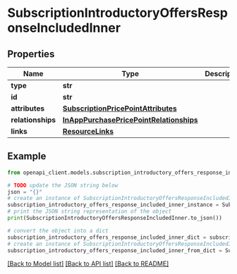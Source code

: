 # SubscriptionIntroductoryOffersResponseIncludedInner


## Properties

Name | Type | Description | Notes
------------ | ------------- | ------------- | -------------
**type** | **str** |  | 
**id** | **str** |  | 
**attributes** | [**SubscriptionPricePointAttributes**](SubscriptionPricePointAttributes.md) |  | [optional] 
**relationships** | [**InAppPurchasePricePointRelationships**](InAppPurchasePricePointRelationships.md) |  | [optional] 
**links** | [**ResourceLinks**](ResourceLinks.md) |  | [optional] 

## Example

```python
from openapi_client.models.subscription_introductory_offers_response_included_inner import SubscriptionIntroductoryOffersResponseIncludedInner

# TODO update the JSON string below
json = "{}"
# create an instance of SubscriptionIntroductoryOffersResponseIncludedInner from a JSON string
subscription_introductory_offers_response_included_inner_instance = SubscriptionIntroductoryOffersResponseIncludedInner.from_json(json)
# print the JSON string representation of the object
print(SubscriptionIntroductoryOffersResponseIncludedInner.to_json())

# convert the object into a dict
subscription_introductory_offers_response_included_inner_dict = subscription_introductory_offers_response_included_inner_instance.to_dict()
# create an instance of SubscriptionIntroductoryOffersResponseIncludedInner from a dict
subscription_introductory_offers_response_included_inner_from_dict = SubscriptionIntroductoryOffersResponseIncludedInner.from_dict(subscription_introductory_offers_response_included_inner_dict)
```
[[Back to Model list]](../README.md#documentation-for-models) [[Back to API list]](../README.md#documentation-for-api-endpoints) [[Back to README]](../README.md)


